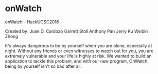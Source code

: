 # onWatch
onWatch - HackUCSC2016 

Created by:
Juan D. Cardozo
Garrett Stoll
Anthony Pan
Jerry Ku
Weibin Zhong


It's always dangerous to be by yourself when you are alone, especially at night. Without any friends or even witnesses to watch out for you, you are extremely vulnerable and your life is highly at risk. We wanted to build an application to tackle this problem, and with our new program, OnWatch, being by yourself isn't so bad after all.
 
 
 
 
